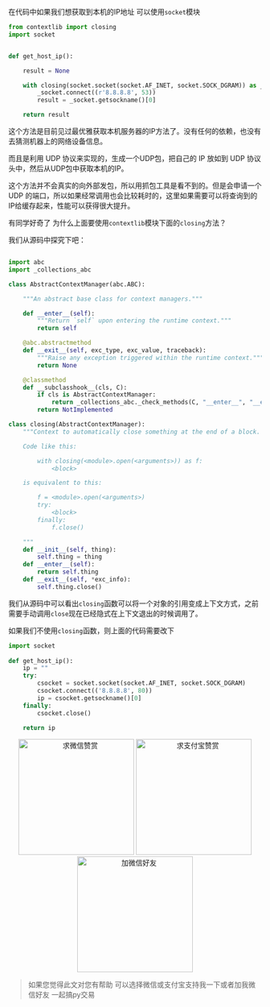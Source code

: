 在代码中如果我们想获取到本机的IP地址 可以使用`socket`模块

```python
from contextlib import closing
import socket


def get_host_ip():

    result = None

    with closing(socket.socket(socket.AF_INET, socket.SOCK_DGRAM)) as _socket:
        _socket.connect((r'8.8.8.8', 53))
        result = _socket.getsockname()[0]

    return result
```

这个方法是目前见过最优雅获取本机服务器的IP方法了。没有任何的依赖，也没有去猜测机器上的网络设备信息。

而且是利用 UDP 协议来实现的，生成一个UDP包，把自己的 IP 放如到 UDP 协议头中，然后从UDP包中获取本机的IP。

这个方法并不会真实的向外部发包，所以用抓包工具是看不到的。但是会申请一个 UDP 的端口，所以如果经常调用也会比较耗时的，这里如果需要可以将查询到的IP给缓存起来，性能可以获得很大提升。

有同学好奇了 为什么上面要使用`contextlib`模块下面的`closing`方法？

我们从源码中探究下吧：
```python

import abc
import _collections_abc

class AbstractContextManager(abc.ABC):

    """An abstract base class for context managers."""

    def __enter__(self):
        """Return `self` upon entering the runtime context."""
        return self

    @abc.abstractmethod
    def __exit__(self, exc_type, exc_value, traceback):
        """Raise any exception triggered within the runtime context."""
        return None

    @classmethod
    def __subclasshook__(cls, C):
        if cls is AbstractContextManager:
            return _collections_abc._check_methods(C, "__enter__", "__exit__")
        return NotImplemented

class closing(AbstractContextManager):
    """Context to automatically close something at the end of a block.

    Code like this:

        with closing(<module>.open(<arguments>)) as f:
            <block>

    is equivalent to this:

        f = <module>.open(<arguments>)
        try:
            <block>
        finally:
            f.close()

    """
    def __init__(self, thing):
        self.thing = thing
    def __enter__(self):
        return self.thing
    def __exit__(self, *exc_info):
        self.thing.close()
```

我们从源码中可以看出`closing`函数可以将一个对象的引用变成上下文方式，之前需要手动调用`close`现在已经隐式在上下文退出的时候调用了。

如果我们不使用`closing`函数，则上面的代码需要改下

```python
import socket
 
def get_host_ip():
    ip = ""
    try:
        csocket = socket.socket(socket.AF_INET, socket.SOCK_DGRAM)
        csocket.connect(('8.8.8.8', 80))
        ip = csocket.getsockname()[0]
    finally:
        csocket.close()
 
    return ip
```

<div  style="text-align: center;">    
<img src="https://s1.ax1x.com/2020/06/25/NwjAbj.jpg" alt="求微信赞赏" border="0"  width="230" height="230" />
<img src="https://s1.ax1x.com/2020/06/25/NwjvyF.jpg" alt="求支付宝赞赏" border="0"  width="230" height="230"/>
<img src="https://s1.ax1x.com/2020/06/25/Nwv8l8.jpg" alt="加微信好友" border="0" width="230" height="230"/>
</div>

> 如果您觉得此文对您有帮助 可以选择微信或支付宝支持我一下或者加我微信好友 一起搞py交易
